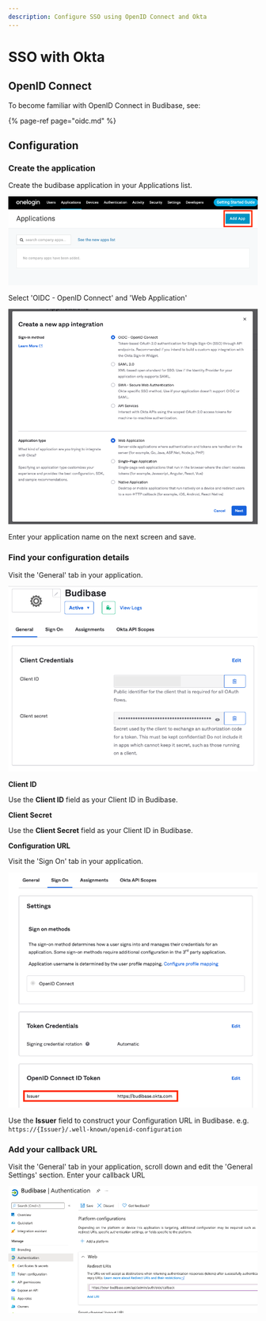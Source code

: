 ```yaml
---
description: Configure SSO using OpenID Connect and Okta
---
```


# SSO with Okta

## OpenID Connect

To become familiar with OpenID Connect in Budibase, see:

{% page-ref page="oidc.md" %}

## Configuration

### Create the application

Create the budibase application in your Applications list.

![](../../.gitbook/assets/create%20%281%29.png)

Select 'OIDC - OpenID Connect' and 'Web Application'

![](../../.gitbook/assets/create-oidc.png)

Enter your application name on the next screen and save.

### Find your configuration details

Visit the 'General' tab in your application.

![](../../.gitbook/assets/id-secret.png)

**Client ID**

Use the **Client ID** field as your Client ID in Budibase.

**Client Secret**

Use the **Client Secret** field as your Client ID in Budibase.

**Configuration URL**

Visit the 'Sign On' tab in your application.

![](../../.gitbook/assets/url.png)

Use the **Issuer** field to construct your Configuration URL in Budibase. e.g. `https://{Issuer}/.well-known/openid-configuration`

### Add your callback URL

Visit the 'General' tab in your application, scroll down and edit the 'General Settings' section. Enter your callback URL

![](../../.gitbook/assets/callback%20%281%29.png)

